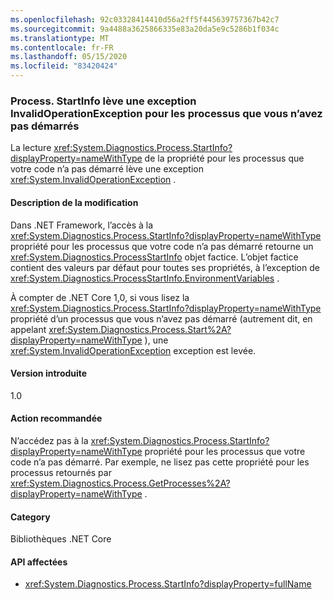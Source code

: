 ```yaml
---
ms.openlocfilehash: 92c03328414410d56a2ff5f445639757367b42c7
ms.sourcegitcommit: 9a4488a3625866335e83a20da5e9c5286b1f034c
ms.translationtype: MT
ms.contentlocale: fr-FR
ms.lasthandoff: 05/15/2020
ms.locfileid: "83420424"
---
```

### <a name="processstartinfo-throws-invalidoperationexception-for-processes-you-didnt-start"></a>Process. StartInfo lève une exception InvalidOperationException pour les processus que vous n’avez pas démarrés

La lecture <xref:System.Diagnostics.Process.StartInfo?displayProperty=nameWithType> de la propriété pour les processus que votre code n’a pas démarré lève une exception <xref:System.InvalidOperationException> .

#### <a name="change-description"></a>Description de la modification

Dans .NET Framework, l’accès à la <xref:System.Diagnostics.Process.StartInfo?displayProperty=nameWithType> propriété pour les processus que votre code n’a pas démarré retourne un <xref:System.Diagnostics.ProcessStartInfo> objet factice. L’objet factice contient des valeurs par défaut pour toutes ses propriétés, à l’exception de <xref:System.Diagnostics.ProcessStartInfo.EnvironmentVariables> .

À compter de .NET Core 1,0, si vous lisez la <xref:System.Diagnostics.Process.StartInfo?displayProperty=nameWithType> propriété d’un processus que vous n’avez pas démarré (autrement dit, en appelant <xref:System.Diagnostics.Process.Start%2A?displayProperty=nameWithType> ), une <xref:System.InvalidOperationException> exception est levée.

#### <a name="version-introduced"></a>Version introduite

1.0

#### <a name="recommended-action"></a>Action recommandée

N’accédez pas à la <xref:System.Diagnostics.Process.StartInfo?displayProperty=nameWithType> propriété pour les processus que votre code n’a pas démarré. Par exemple, ne lisez pas cette propriété pour les processus retournés par <xref:System.Diagnostics.Process.GetProcesses%2A?displayProperty=nameWithType> .

#### <a name="category"></a>Category

Bibliothèques .NET Core

#### <a name="affected-apis"></a>API affectées

- <xref:System.Diagnostics.Process.StartInfo?displayProperty=fullName>

<!--

#### Affected APIs

- `P:System.Diagnostics.Process.StartInfo`

-->
